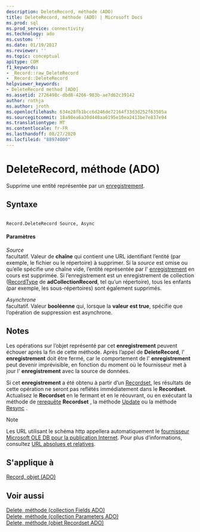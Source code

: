 ```yaml
---
description: DeleteRecord, méthode (ADO)
title: DeleteRecord, méthode (ADO) | Microsoft Docs
ms.prod: sql
ms.prod_service: connectivity
ms.technology: ado
ms.custom: ''
ms.date: 01/19/2017
ms.reviewer: ''
ms.topic: conceptual
apitype: COM
f1_keywords:
- _Record::raw_DeleteRecord
- _Record::DeleteRecord
helpviewer_keywords:
- DeleteRecord method [ADO]
ms.assetid: 2726498c-dbd8-4266-983b-ae7d62c39142
author: rothja
ms.author: jroth
ms.openlocfilehash: 634e28fb1bcc6d246de72164f33d3d252f63505a
ms.sourcegitcommit: 18a98ea6a30d448aa6195e10ea2413be7e837e94
ms.translationtype: MT
ms.contentlocale: fr-FR
ms.lasthandoff: 08/27/2020
ms.locfileid: "88974000"
---
```

# <a name="deleterecord-method-ado"></a>DeleteRecord, méthode (ADO)
Supprime une entité représentée par un [enregistrement](../../../ado/reference/ado-api/record-object-ado.md).  
  
## <a name="syntax"></a>Syntaxe  
  
```  
  
Record.DeleteRecord Source, Async  
```  
  
#### <a name="parameters"></a>Paramètres  
 *Source*  
 facultatif. Valeur de **chaîne** qui contient une URL identifiant l’entité (par exemple, le fichier ou le répertoire) à supprimer. Si la *source* est omise ou qu’elle spécifie une chaîne vide, l’entité représentée par l' [enregistrement](../../../ado/reference/ado-api/record-object-ado.md) en cours est supprimée. Si l’enregistrement est un enregistrement de collection ([RecordType](../../../ado/reference/ado-api/recordtype-property-ado.md) de **adCollectionRecord**, tel qu’un répertoire), tous les enfants (par exemple, les sous-répertoires) sont également supprimés.  
  
 *Asynchrone*  
 facultatif. Valeur **booléenne** qui, lorsque la **valeur est true**, spécifie que l’opération de suppression est asynchrone.  
  
## <a name="remarks"></a>Notes  
 Les opérations sur l’objet représenté par cet **enregistrement** peuvent échouer après la fin de cette méthode. Après l’appel de **DeleteRecord**, l' **enregistrement** doit être fermé, car le comportement de l' **enregistrement** peut devenir imprévisible, en fonction du moment où le fournisseur met à jour l' **enregistrement** avec la source de données.  
  
 Si cet **enregistrement** a été obtenu à partir d’un [Recordset](../../../ado/reference/ado-api/recordset-object-ado.md), les résultats de cette opération ne seront pas reflétés immédiatement dans le **Recordset**. Actualisez le **Recordset** en le fermant et en le réouvrant, ou en exécutant la méthode de [rerequête](../../../ado/reference/ado-api/requery-method.md) **Recordset** , la méthode [Update](../../../ado/reference/ado-api/update-method.md) ou la méthode [Resync](../../../ado/reference/ado-api/resync-method.md) .  
  
> [!NOTE]
>  Les URL utilisant le schéma http appellera automatiquement le [fournisseur Microsoft OLE DB pour la publication Internet](../../../ado/guide/appendixes/microsoft-ole-db-provider-for-internet-publishing.md). Pour plus d’informations, consultez [URL absolues et relatives](../../../ado/guide/data/absolute-and-relative-urls.md).  
  
## <a name="applies-to"></a>S'applique à  
 [Record, objet (ADO)](../../../ado/reference/ado-api/record-object-ado.md)  
  
## <a name="see-also"></a>Voir aussi  
 [Delete, méthode (collection Fields ADO)](../../../ado/reference/ado-api/delete-method-ado-fields-collection.md)   
 [Delete, méthode (collection Parameters ADO)](../../../ado/reference/ado-api/delete-method-ado-parameters-collection.md)   
 [Delete, méthode (objet Recordset ADO)](../../../ado/reference/ado-api/delete-method-ado-recordset.md)
